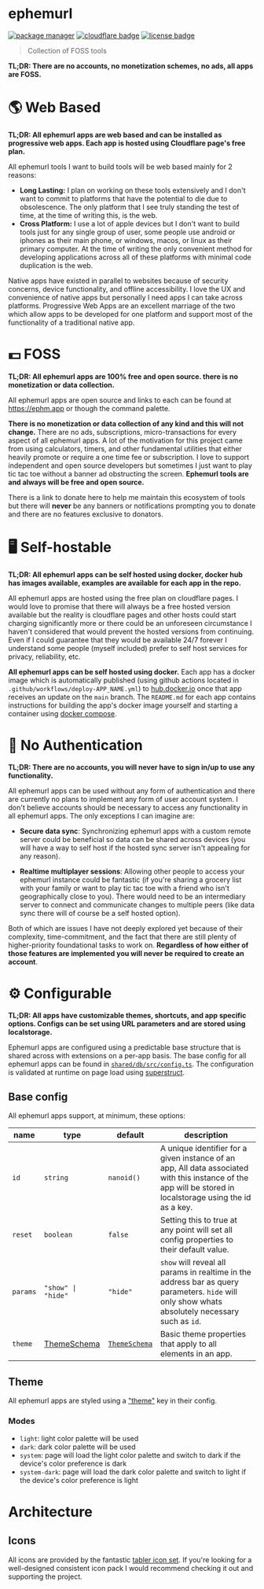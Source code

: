 # ephemurl

<!-- Badges -->

[![package manager](https://img.shields.io/badge/package--manager-pnpm-yellow?style=for-the-badge&labelColor=black)](https://pnpm.io/)
[![cloudflare badge](https://img.shields.io/badge/hosting-cloudflare-orange?style=for-the-badge&labelColor=black)](https://ephm.app/)
[![license badge](https://img.shields.io/badge/license-mit-blue?style=for-the-badge&labelColor=black)](https://github.com/jacob-shuman/ephemurl/blob/main/LICENSE)

> Collection of FOSS tools

**TL;DR: There are no accounts, no monetization schemes, no ads, all apps are FOSS.**

# 🌎 Web Based

**TL;DR: All ephemurl apps are web based and can be installed as progressive web apps. Each app is hosted using Cloudflare page's free plan.**

All ephemurl tools I want to build tools will be web based mainly for 2 reasons:

- **Long Lasting:** I plan on working on these tools extensively and I don't want to commit to platforms that have the potential to die due to obsolescence. The only platform that I see truly standing the test of time, at the time of writing this, is the web.
- **Cross Platform:** I use a lot of apple devices but I don't want to build tools just for any single group of user, some people use android or iphones as their main phone, or windows, macos, or linux as their primary computer. At the time of writing the only convenient method for developing applications across all of these platforms with minimal code duplication is the web.

Native apps have existed in parallel to websites because of security concerns, device functionality, and offline accessibility. I love the UX and convenience of native apps but personally I need apps I can take across platforms. Progressive Web Apps are an excellent marriage of the two which allow apps to be developed for one platform and support most of the functionality of a traditional native app.

# 💵 FOSS

**TL;DR: All ephemurl apps are 100% free and open source. there is no monetization or data collection.**

All ephemurl apps are open source and links to each can be found at https://ephm.app or though the command palette.

**There is no monetization or data collection of any kind and this will not change.** There are no ads, subscriptions, micro-transactions for every aspect of all ephemurl apps. A lot of the motivation for this project came from using calculators, timers, and other fundamental utilities that either heavily promote or require a one time fee or subscription. I love to support independent and open source developers but sometimes I just want to play tic tac toe without a banner ad obstructing the screen. **Ephemurl tools are and always will be free and open source.**

There is a link to donate here to help me maintain this ecosystem of tools but there will **never** be any banners or notifications prompting you to donate and there are no features exclusive to donators.

# 🖥️ Self-hostable

**TL;DR: All ephemurl apps can be self hosted using docker, docker hub has images available, examples are available for each app in the repo.**

All ephemurl apps are hosted using the free plan on cloudflare pages. I would love to promise that there will always be a free hosted version available but the reality is cloudflare pages and other hosts could start charging significantly more or there could be an unforeseen circumstance I haven't considered that would prevent the hosted versions from continuing. Even if I could guarantee that they would be available 24/7 forever I understand some people (myself included) prefer to self host services for privacy, reliability, etc.

**All ephemurl apps can be self hosted using docker.** Each app has a docker image which is automatically published (using github actions located in `.github/workflows/deploy-APP_NAME.yml`) to [hub.docker.io](http://hub.docker.io) once that app receives an update on the `main` branch. The `README.md` for each app contains instructions for building the app's docker image yourself and starting a container using [docker compose](https://docs.docker.com/compose/).

# 👤 No Authentication

**TL;DR: There are no accounts, you will never have to sign in/up to use any functionality.**

All ephemurl apps can be used without any form of authentication and there are currently no plans to implement any form of user account system. I don't believe accounts should be necessary to access any functionality in all ephemurl apps. The only exceptions I can imagine are:

- **Secure data sync**: Synchronizing ephemurl apps with a custom remote server could be beneficial so data can be shared across devices (you will have a way to self host if the hosted sync server isn't appealing for any reason).

- **Realtime multiplayer sessions**: Allowing other people to access your ephemurl instance could be fantastic (if you're sharing a grocery list with your family or want to play tic tac toe with a friend who isn't geographically close to you). There would need to be an intermediary server to connect and communicate changes to multiple peers (like data sync there will of course be a self hosted option).

Both of which are issues I have not deeply explored yet because of their complexity, time-commitment, and the fact that there are still plenty of higher-priority foundational tasks to work on. **Regardless of how either of those features are implemented you will never be required to create an account**.

# ⚙️ Configurable

**TL;DR: All apps have customizable themes, shortcuts, and app specific options. Configs can be set using URL parameters and are stored using localstorage.**

Ephemurl apps are configured using a predictable base structure that is shared across with extensions on a per-app basis. The base config for all ephemurl apps can be found in [`shared/db/src/config.ts`](./shared/db/src/config.ts). The configuration is validated at runtime on page load using [superstruct](https://github.com/ianstormtaylor/superstruct).

## Base config

All ephemurl apps support, at minimum, these options:

| name     | type                                        | default                                       | description                                                                                                                                                 |
| -------- | ------------------------------------------- | --------------------------------------------- | ----------------------------------------------------------------------------------------------------------------------------------------------------------- |
| `id`     | `string`                                    | `nanoid()`                                    | A unique identifier for a given instance of an app, All data associated with this instance of the app will be stored in localstorage using the id as a key. |
| `reset`  | `boolean`                                   | `false`                                       | Setting this to true at any point will set all config properties to their default value.                                                                    |
| `params` | `"show" \| "hide"`                          | `"hide"`                                      | `show` will reveal all params in realtime in the address bar as query parameters. `hide` will only show whats absolutely necessary such as `id`.            |
| `theme`  | [ThemeSchema](./shared/db/src/theme.ts#L71) | [`ThemeSchema`](./shared/db/src/theme.ts#L71) | Basic theme properties that apply to all elements in an app.                                                                                                |

## Theme

All ephemurl apps are styled using a ["theme"](./shared/db/theme.ts) key in their config.

### Modes

- `light`: light color palette will be used
- `dark`: dark color palette will be used
- `system`: page will load the light color palette and switch to dark if the device's color preference is dark
- `system-dark`: page will load the dark color palette and switch to light if the device's color preference is light

# Architecture

## Icons

All icons are provided by the fantastic [tabler icon set](https://tabler.io/icons). If you're looking for a well-designed consistent icon pack I would recommend checking it out and supporting the project.
